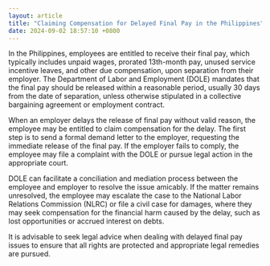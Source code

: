 ```yaml
---
layout: article
title: "Claiming Compensation for Delayed Final Pay in the Philippines"
date: 2024-09-02 18:57:10 +0800
---
```


<p>In the Philippines, employees are entitled to receive their final pay, which typically includes unpaid wages, prorated 13th-month pay, unused service incentive leaves, and other due compensation, upon separation from their employer. The Department of Labor and Employment (DOLE) mandates that the final pay should be released within a reasonable period, usually 30 days from the date of separation, unless otherwise stipulated in a collective bargaining agreement or employment contract.</p><p>When an employer delays the release of final pay without valid reason, the employee may be entitled to claim compensation for the delay. The first step is to send a formal demand letter to the employer, requesting the immediate release of the final pay. If the employer fails to comply, the employee may file a complaint with the DOLE or pursue legal action in the appropriate court.</p><p>DOLE can facilitate a conciliation and mediation process between the employee and employer to resolve the issue amicably. If the matter remains unresolved, the employee may escalate the case to the National Labor Relations Commission (NLRC) or file a civil case for damages, where they may seek compensation for the financial harm caused by the delay, such as lost opportunities or accrued interest on debts.</p><p>It is advisable to seek legal advice when dealing with delayed final pay issues to ensure that all rights are protected and appropriate legal remedies are pursued.</p>